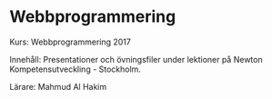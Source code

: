 # Webbprogrammering

Kurs: Webbprogrammering 2017

Innehåll: Presentationer och övningsfiler under lektioner på Newton Kompetensutveckling - Stockholm.

Lärare: Mahmud Al Hakim
